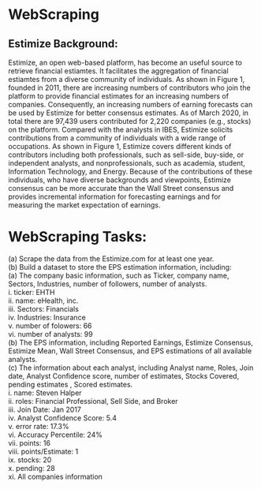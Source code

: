 # WebScraping

## Estimize Background:
Estimize, an open web-based platform, has become an useful source to retrieve financial estiamtes. It facilitates the aggregation of financial estiamtes from a diverse community of individuals. As shown in Figure 1, founded in 2011, there are increasing numbers of contributors who join the platform to provide financial estimates for an increasing numbers of companies. Consequently, an increasing numbers of earning forecasts can be used by Estimize for better consensus estimates. As of March 2020, in total there are 97,439 users contributed for 2,220 companies (e.g., stocks) on the platform. Compared with the analysts in IBES, Estimize solicits contributions from a community of individuals with a wide range of occupations. As shown in Figure 1, Estimize covers different kinds of contributors including both professionals, such as sell-side, buy-side, or independent analysts, and nonprofessionals, such as academia, student, Information Technology, and Energy. Because of the contributions of these individuals, who have diverse backgrounds and viewpoints, Estimize consensus can be more accurate than the Wall Street consensus and provides incremental information for forecasting earnings and for measuring the market expectation of earnings.

# WebScraping Tasks:
(a) Scrape the data from the Estimize.com for at least one year. </br>
(b) Build a dataset to store the EPS estimation information, including: </br>
  (a) The company basic information, such as Ticker, company name, Sectors, Industries, number of followers, number of analysts. </br>
    i. ticker: EHTH </br>
    ii. name: eHealth, inc. </br>
    iii. Sectors: Financials </br>
    iv. Industries: Insurance </br>
    v. number of folowers: 66 </br>
    vi. number of analysts: 99 </br>
  (b) The EPS information, including Reported Earnings, Estimize Consensus, Estimize Mean, Wall Street Consensus, and EPS estimations of all available analysts. </br>
(c) The information about each analyst, including Analyst name, Roles, Join date, Analyst Confidence score, number of estimates, Stocks Covered, pending estimates , Scored estimates. </br>
    i. name: Steven Halper</br>
    ii. roles: Financial Professional, Sell Side, and Broker </br>
    iii. Join Date: Jan 2017 </br>
    iv. Analyst Confidence Score: 5.4</br>
    v. error rate: 17.3%</br>
    vi. Accuracy Percentile: 24%</br>
    vii. points: 16 </br>
    viii. points/Estimate: 1 </br>
    ix. stocks: 20 </br>
    x. pending: 28 </br>
    xi. All companies information </br>
